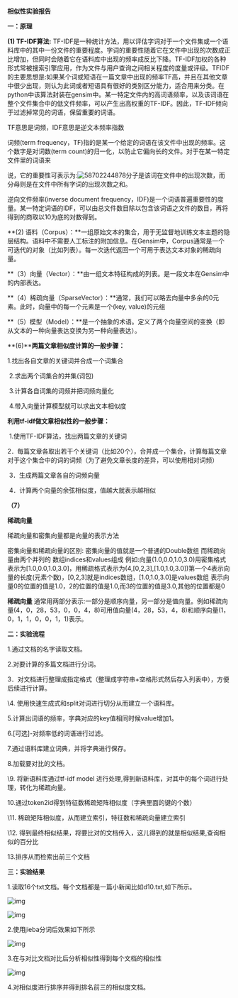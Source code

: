 **相似性实验报告**

**一：原理**

**(1) TF-IDF算法:** TF-IDF是一种统计方法，用以评估字词对于一个文件集或一个语料库中的其中一份文件的重要程度。字词的重要性随着它在文件中出现的次数成正比增加，但同时会随着它在语料库中出现的频率成反比下降。TF-IDF加权的各种形式常被搜索引擎应用，作为文件与用户查询之间相关程度的度量或评级。TFIDF的主要思想是:如果某个词或短语在一篇文章中出现的频率TF高，并且在其他文章中很少出现，则认为此词或者短语具有很好的类别区分能力，适合用来分类。在python中该算法封装在gensim中。某一特定文件内的高词语频率，以及该词语在整个文件集合中的低文件频率，可以产生出高权重的TF-IDF。因此，TF-IDF倾向于过滤掉常见的词语，保留重要的词语。

TF意思是词频，IDF意思是逆文本频率指数

词频(term frequency，TF)指的是某一个给定的词语在该文件中出现的频率。这个数字是对词数(term count)的归一化，以防止它偏向长的文件。对于在某一特定文件里的词语来

说，它的重要性可表示为:![58702244878](C:\Users\92136\AppData\Local\Temp\1587022448783.png)分子是该词在文件中的出现次数，而分母则是在文件中所有字词的出现次数之和。

逆向文件频率(inverse document frequency，IDF)是一个词语普遍重要性的度量。某一特定词语的IDF，可以由总文件数目除以包含该词语之文件的数目，再将得到的商取以10为底的对数得到。

 **(2) 语料（Corpus）：**一组原始文本的集合，用于无监督地训练文本主题的隐层结构。语料中不需要人工标注的附加信息。在Gensim中，Corpus通常是一个可迭代的对象（比如列表）。每一次迭代返回一个可用于表达文本对象的稀疏向量。

**（3）向量（Vector）：**由一组文本特征构成的列表。是一段文本在Gensim中的内部表达。

**（4）稀疏向量（SparseVector）：**通常，我们可以略去向量中多余的0元素。此时，向量中的每一个元素是一个(key, value)的元组

**（5）模型（Model）：**是一个抽象的术语。定义了两个向量空间的变换（即从文本的一种向量表达变换为另一种向量表达）。

**(6)****两篇文章相似度计算的一般步骤：**

1.找出各自文章的关键词并合成一个词集合

​     2.求出两个词集合的并集(词包)

​     3.计算各自词集的词频并把词频向量化

​     4.带入向量计算模型就可以求出文本相似度

**利用tf-idf做文章相似性的一般步骤：**

​    1.使用TF-IDF算法，找出两篇文章的关键词

​    2．每篇文章各取出若干个关键词（比如20个），合并成一个集合，计算每篇文章对于这个集合中的词的词频（为了避免文章长度的差异，可以使用相对词频）

​    3．生成两篇文章各自的词频向量

​    4．计算两个向量的余弦相似度，值越大就表示越相似

**（7）**

**稀疏向量**

稀疏向量和密集向量都是向量的表示方法

密集向量和稀疏向量的区别: 密集向量的值就是一个普通的Double数组 而稀疏向量由两个并列的 数组indices和values组成 例如:向量(1.0,0.0,1.0,3.0)用密集格式表示为[1.0,0.0,1.0,3.0]，用稀疏格式表示为(4,[0,2,3],[1.0,1.0,3.0])第一个4表示向量的长度(元素个数)，[0,2,3]就是indices数组，[1.0,1.0,3.0]是values数组 表示向量0的位置的值是1.0，2的位置的值是1.0,而3的位置的值是3.0,其他的位置都是0

**稀疏向量** 通常用两部分表示:一部分是顺序向量，另一部分是值向量。例如稀疏向量(4，0，28，53，0，0，4，8)可用值向量(4，28，53，4，8)和顺序向量(1，0，1，1，0，0，1，1)表示。

**二：实验流程**

1.通过文档的名字读取文档。

2.对要计算的多篇文档进行分词。

3．对文档进行整理成指定格式（整理成字符串+空格形式然后存入列表中），方便后续进行计算。

\4. 使用快速生成式和split对词进行切分从而建立一个语料库。

5.计算出词语的频率，字典对应的key值相同时候value增加1。

6.[可选]-对频率低的词语进行过滤。

7.通过语料库建立词典，并将字典进行保存。

8.加载要对比的文档。

\9. 将新语料库通过tf-idf model 进行处理,得到新语料库，对其中的每个词进行处理，转化为稀疏向量。

10.通过token2id得到特征数稀疏矩阵相似度（字典里面的键的个数）

\11. 稀疏矩阵相似度，从而建立索引，特征数和稀疏向量建立索引

\12. 得到最终相似结果，将要比对的文档传入，这儿得到的就是相似结果,查询相似的百分比

13.排序从而检索出前三个文档

**三：实验结果**

1.读取16个txt文档。每个文档都是一篇小新闻比如d10.txt,如下所示。

![img](file:///C:/Users/92136/AppData/Local/Temp/msohtmlclip1/01/clip_image002.jpg)

![img](file:///C:/Users/92136/AppData/Local/Temp/msohtmlclip1/01/clip_image003.png)

2.使用jieba分词后效果如下所示

![img](file:///C:/Users/92136/AppData/Local/Temp/msohtmlclip1/01/clip_image005.jpg)

3.在与对比文档对比后分析相似性得到每个文档的相似性

![img](file:///C:/Users/92136/AppData/Local/Temp/msohtmlclip1/01/clip_image006.png)

4.对相似度进行排序并得到排名前三的相似度文档。